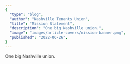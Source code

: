 ```yaml
---
{
  "type": "blog",
  "author": "Nashville Tenants Union",
  "title": "Mission Statement",
  "description": "One big Nashville union.",
  "image": "images/article-covers/mission-banner.png",
  "published": "2022-06-26",
}
---
```


One big Nashville union.